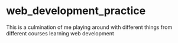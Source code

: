 # web_development_practice
This is a culmination of me playing around with different things from different courses learning web development
